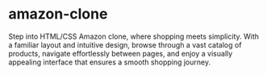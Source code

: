 # amazon-clone
Step into HTML/CSS Amazon clone, where shopping meets simplicity. With a familiar layout and intuitive design, browse through a vast catalog of products, navigate effortlessly between pages, and enjoy a visually appealing interface that ensures a smooth shopping journey.
